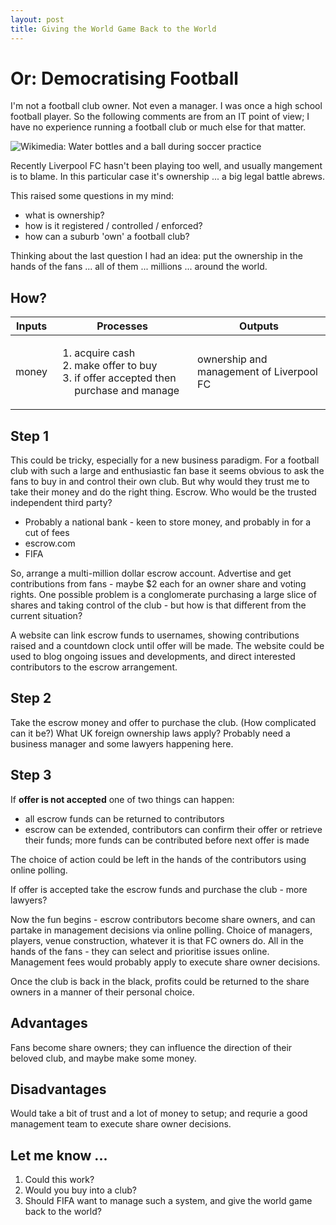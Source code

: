 ```yaml
---
layout: post
title: Giving the World Game Back to the World
---
```

# Or: Democratising Football

I'm not a football club owner. Not even a manager. I was once a high school football player. So the following comments are from an IT point of view; I have no experience running a football club or much else for that matter.

![Wikimedia: Water bottles and a ball during soccer practice](https://upload.wikimedia.org/wikipedia/commons/thumb/f/fe/Water_bottles_and_a_ball_during_soccer_practice.jpg/800px-Water_bottles_and_a_ball_during_soccer_practice.jpg)

Recently Liverpool FC hasn't been playing too well, and usually mangement is to blame. In this particular case it's ownership ... a big legal battle abrews.

This raised some questions in my mind:
* what is ownership?
* how is it registered / controlled / enforced?
* how can a suburb 'own' a football club?

Thinking about the last question I had an idea: put the ownership in the hands of the fans ... all of them ... millions ... around the world.

## How?

|Inputs	|Processes	|Outputs|
|-|-|-|
|money|<ol><li>acquire cash<li>make offer to buy<li>if offer accepted then purchase and manage<ol> |ownership and management of Liverpool FC|

## Step 1

This could be tricky, especially for a new business paradigm. For a football club with such a large and enthusiastic fan base it seems obvious to ask the fans to buy in and control their own club. But why would they trust me to take their money and do the right thing. Escrow. Who would be the trusted independent third party?
* Probably a national bank - keen to store money, and probably in for a cut of fees
* escrow.com
* FIFA

So, arrange a multi-million dollar escrow account. Advertise and get contributions from fans - maybe $2 each for an owner share and voting rights. One possible problem is a conglomerate purchasing a large slice of shares and taking control of the club - but how is that different from the current situation?

A website can link escrow funds to usernames, showing contributions raised and a countdown clock until offer will be made. The website could be used to blog ongoing issues and developments, and direct interested contributors to the escrow arrangement.

## Step 2

Take the escrow money and offer to purchase the club. (How complicated can it be?) What UK foreign ownership laws apply? Probably need a business manager and some lawyers happening here.

## Step 3

If **offer is not accepted** one of two things can happen:
* all escrow funds can be returned to contributors
* escrow can be extended, contributors can confirm their offer or retrieve their funds; more funds can be contributed before next offer is made

The choice of action could be left in the hands of the contributors using online polling.

If offer is accepted take the escrow funds and purchase the club - more lawyers?

Now the fun begins - escrow contributors become share owners, and can partake in management decisions via online polling. Choice of managers, players, venue construction, whatever it is that FC owners do. All in the hands of the fans - they can select and prioritise issues online. Management fees would probably apply to execute share owner decisions.

Once the club is back in the black, profits could be returned to the share owners in a manner of their personal choice.

## Advantages
Fans become share owners; they can influence the direction of their beloved club, and maybe make some money.

## Disadvantages
Would take a bit of trust and a lot of money to setup; and requrie a good management team to execute share owner decisions.

## Let me know ...
1. Could this work?
1. Would you buy into a club?
1. Should FIFA want to manage such a system, and give the world game back to the world?